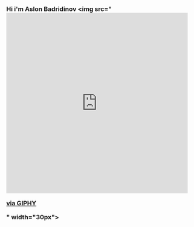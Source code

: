 ### Hi i'm Aslon Badridinov <img src="<iframe src="https://giphy.com/embed/H5OcJyyzY25aqofOiS" width="480" height="480" frameBorder="0" class="giphy-embed" allowFullScreen></iframe><p><a href="https://giphy.com/gifs/Pepephone-pepe-pepephone-nuevo-H5OcJyyzY25aqofOiS">via GIPHY</a></p>" width="30px"> 

<!--
**AslonGH/AslonGH** is a ✨ _special_ ✨ repository because its `README.md` (this file) appears on your GitHub profile.

Here are some ideas to get you started:

- 🔭 I’m currently working on ...
- 🌱 I’m currently learning ...
- 👯 I’m looking to collaborate on ...
- 🤔 I’m looking for help with ...
- 💬 Ask me about ...
- 📫 How to reach me: ...
- 😄 Pronouns: ...
- ⚡ Fun fact: ...
-->
